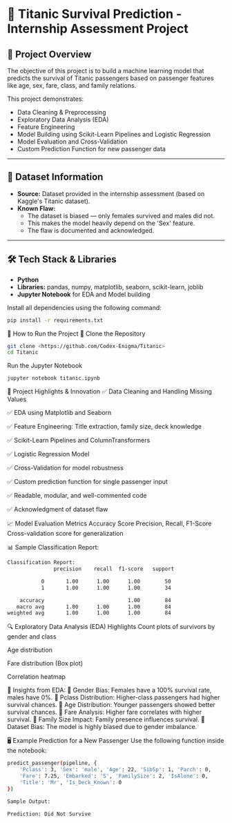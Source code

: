 # 🚢 Titanic Survival Prediction - Internship Assessment Project

## 📌 Project Overview
The objective of this project is to build a machine learning model that predicts the survival of Titanic passengers based on passenger features like age, sex, fare, class, and family relations.

This project demonstrates:
- Data Cleaning & Preprocessing
- Exploratory Data Analysis (EDA)
- Feature Engineering
- Model Building using Scikit-Learn Pipelines and Logistic Regression
- Model Evaluation and Cross-Validation
- Custom Prediction Function for new passenger data

---

## 📂 Dataset Information
- **Source:** Dataset provided in the internship assessment (based on Kaggle's Titanic dataset).
- **Known Flaw:** 
  - The dataset is biased — only females survived and males did not.
  - This makes the model heavily depend on the 'Sex' feature.
  - The flaw is documented and acknowledged.

---

## 🛠️ Tech Stack & Libraries
- **Python**
- **Libraries:** pandas, numpy, matplotlib, seaborn, scikit-learn, joblib
- **Jupyter Notebook** for EDA and Model building

Install all dependencies using the following command:
```bash
pip install -r requirements.txt
```

🚀 How to Run the Project
🔄 Clone the Repository
```bash
git clone <https://github.com/Codex-Enigma/Titanic>
cd Titanic
```

Run the Jupyter Notebook
```bash
jupyter notebook titanic.ipynb
```


🧠 Project Highlights & Innovation
✅ Data Cleaning and Handling Missing Values

✅ EDA using Matplotlib and Seaborn

✅ Feature Engineering: Title extraction, family size, deck knowledge

✅ Scikit-Learn Pipelines and ColumnTransformers

✅ Logistic Regression Model

✅ Cross-Validation for model robustness

✅ Custom prediction function for single passenger input

✅ Readable, modular, and well-commented code

✅ Acknowledgment of dataset flaw

📈 Model Evaluation Metrics
Accuracy Score
Precision, Recall, F1-Score
Cross-validation score for generalization

📊 Sample Classification Report:
```bash
Classification Report:
               precision    recall  f1-score   support

           0       1.00      1.00      1.00        50
           1       1.00      1.00      1.00        34

    accuracy                           1.00        84
   macro avg       1.00      1.00      1.00        84
weighted avg       1.00      1.00      1.00        84
```

🔍 Exploratory Data Analysis (EDA) Highlights
Count plots of survivors by gender and class

Age distribution

Fare distribution (Box plot)

Correlation heatmap

📌 Insights from EDA:
🔹 Gender Bias: Females have a 100% survival rate, males have 0%.
🔹 Pclass Distribution: Higher-class passengers had higher survival chances.
🔹 Age Distribution: Younger passengers showed better survival chances.
🔹 Fare Analysis: Higher fare correlates with higher survival.
🔹 Family Size Impact: Family presence influences survival.
🔹 Dataset Bias: The model is highly biased due to gender imbalance.

🖥️ Example Prediction for a New Passenger
Use the following function inside the notebook:
```bash
predict_passenger(pipeline, {
    'Pclass': 3, 'Sex': 'male', 'Age': 22, 'SibSp': 1, 'Parch': 0, 
    'Fare': 7.25, 'Embarked': 'S', 'FamilySize': 2, 'IsAlone': 0, 
    'Title': 'Mr', 'Is_Deck_Known': 0
})
```
```bash
Sample Output:

Prediction: Did Not Survive
```
